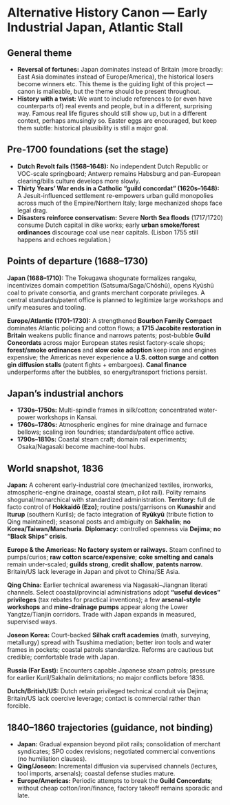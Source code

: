 # Alternative History Canon — Early Industrial Japan, Atlantic Stall

## General theme
- **Reversal of fortunes:** Japan dominates instead of Britain (more broadly: East Asia dominates instead of Europe/America), the historical losers become winners etc. This theme is the guiding light of this project — canon is malleable, but the theme should be present throughout.
- **History with a twist:** We want to include references to (or even have counterparts of) real events and people, but in a different, surprising way. Famous real life figures should still show up, but in a different context, perhaps amusingly so. Easter eggs are encouraged, but keep them subtle: historical plausibility is still a major goal.

## Pre-1700 foundations (set the stage)
- **Dutch Revolt fails (1568–1648):** No independent Dutch Republic or VOC-scale springboard; Antwerp remains Habsburg and pan-European clearing/bills culture develops more slowly.
- **Thirty Years’ War ends in a Catholic “guild concordat” (1620s–1648):** A Jesuit-influenced settlement re-empowers urban guild monopolies across much of the Empire/Northern Italy; large mechanized shops face legal drag.
- **Disasters reinforce conservatism:** Severe **North Sea floods** (1717/1720) consume Dutch capital in dike works; early **urban smoke/forest ordinances** discourage coal use near capitals. (Lisbon 1755 still happens and echoes regulation.)

## Points of departure (1688–1730)
**Japan (1688–1710):** The Tokugawa shogunate formalizes rangaku, incentivizes domain competition (Satsuma/Saga/Chōshū), opens Kyūshū coal to private consortia, and grants merchant corporate privileges. A central standards/patent office is planned to legitimize large workshops and unify measures and tooling.

**Europe/Atlantic (1701–1730):** A strengthened **Bourbon Family Compact** dominates Atlantic policing and cotton flows; a **1715 Jacobite restoration in Britain** weakens public finance and narrows patents; post-bubble **Guild Concordats** across major European states resist factory-scale shops; **forest/smoke ordinances** and **slow coke adoption** keep iron and engines expensive; the Americas never experience a **U.S. cotton surge** and **cotton gin diffusion stalls** (patent fights + embargoes). **Canal finance** underperforms after the bubbles, so energy/transport frictions persist.

## Japan’s industrial anchors
- **1730s–1750s:** Multi-spindle frames in silk/cotton; concentrated water-power workshops in Kansai.
- **1760s–1780s:** Atmospheric engines for mine drainage and furnace bellows; scaling iron foundries; standards/patent office active.
- **1790s–1810s:** Coastal steam craft; domain rail experiments; Osaka/Nagasaki become machine-tool hubs.

## World snapshot, 1836
**Japan:** A coherent early-industrial core (mechanized textiles, ironworks, atmospheric-engine drainage, coastal steam, pilot rail). Polity remains shogunal/monarchical with standardized administration. **Territory:** full de facto control of **Hokkaidō (Ezo)**; routine posts/garrisons on **Kunashir** and **Iturup** (southern Kurils); de facto integration of **Ryūkyū** (tribute fiction to Qing maintained); seasonal posts and ambiguity on **Sakhalin**; **no Korea/Taiwan/Manchuria**. **Diplomacy:** controlled openness via **Dejima**; **no “Black Ships” crisis**.

**Europe & the Americas:** **No factory system or railways.** Steam confined to pumps/curios; **raw cotton scarce/expensive**; **coke smelting and canals** remain under-scaled; **guilds strong**, **credit shallow**, **patents narrow**. Britain/US lack leverage in Japan and pivot to China/SE Asia.

**Qing China:** Earlier technical awareness via Nagasaki–Jiangnan literati channels. Select coastal/provincial administrations adopt **“useful devices” privileges** (tax rebates for practical inventions); a few **arsenal-style workshops** and **mine-drainage pumps** appear along the Lower Yangtze/Tianjin corridors. Trade with Japan expands in measured, supervised ways.

**Joseon Korea:** Court-backed **Silhak craft academies** (math, surveying, metallurgy) spread with Tsushima mediation; better iron tools and water frames in pockets; coastal patrols standardize. Reforms are cautious but credible; comfortable trade with Japan.

**Russia (Far East):** Encounters capable Japanese steam patrols; pressure for earlier Kuril/Sakhalin delimitations; no major conflicts before 1836.

**Dutch/British/US:** Dutch retain privileged technical conduit via Dejima; Britain/US lack coercive leverage; contact is commercial rather than forcible.

## 1840–1860 trajectories (guidance, not binding)
- **Japan:** Gradual expansion beyond pilot rails; consolidation of merchant syndicates; SPO codex revisions; negotiated commercial conventions (no humiliation clauses).
- **Qing/Joseon:** Incremental diffusion via supervised channels (lectures, tool imports, arsenals); coastal defense studies mature.
- **Europe/Americas:** Periodic attempts to break the **Guild Concordats**; without cheap cotton/iron/finance, factory takeoff remains sporadic and late.

